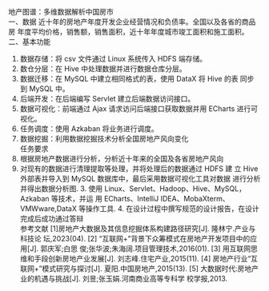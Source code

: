 地产图谱：多维数据解析中国房市<br/>
一、数据
近十年的房地产年度开发企业经营情况和负债率。全国以及各省的商品房
年度平均价格，销售额，销售面积，近十年年度城市竣工面积和施工面积。<br/>
二、基本功能
1. 数据存储：将 csv 文件通过 Linux 系统传入 HDFS 端存储。
2. 数仓分层：在 Hive 中处理数据并进行数据仓库分层。
3. 数据迁移：在 MySQL 中建立相同格式的表，使用 DataX 将 Hive 的表
同步到 MySQL 中。
4. 后端开发：在后端编写 Servlet 建立后端数据访问接口。
5. 数据可视化：前端通过 Ajax 请求访问后端接口获取数据并用 ECharts
进行可视化。
6. 任务调度：使用 Azkaban 将业务进行调度。
7. 数据挖掘：利用数据挖掘技术分析全国房地产风向变化<br/>
任务要求
1. 根据房地产数据进行分析，分析近十年来的全国及各省房地产风向
2. 对现有的数据进行清理提取等处理，并将处理后的数据通过 HDFS 建
立 Hive 外部表并导入到 MySQL 数据库中，最后采用数据可视化工具对数据
进行分析并得出数据分析图. 3. 使用 Linux、Servlet、Hadoop、Hive、MySQL，Azkaban 等技术，并运
用 ECharts、IntelliJ IDEA、MobaXterm、VMWware,DataX 等操作工具. 4. 在设计过程中撰写规范的设计报告，在设计完成后成功通过答辩<br/>
参考文献
[1]房地产大数据及其信息挖掘体系构建路径研究[J]. 隆林宁.产业与科技论
坛,2023(04).
[2] “互联网+”背景下众筹模式在房地产开发项目中的应用[J]. 郭庆军;白思
俊;张华波;朱海阔.项目管理技术,2016(01).
[3] 用互联网思维和手段创新房地产业发展[J]. 刘志峰.住宅产业,2015(11).
[4] 房地产行业“互联网+”模式研究与探讨[J]. 夏阳.中国房地产,2015(13).
[5] 大数据时代:房地产业的机遇与挑战[J]. 刘昱;张玉娟.河南商业高等专科学
校学报,2013.
